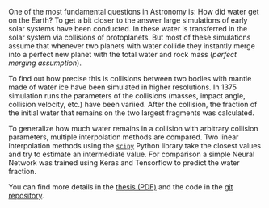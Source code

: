 One of the most fundamental questions in Astronomy is: How did water get on the Earth? To get a bit closer to the answer large simulations of early solar systems have been conducted. In these water is transferred in the solar system via collisions of protoplanets.
But most of these simulations assume that whenever two planets with water collide they instantly merge into a perfect new planet with the total water and rock mass (*perfect merging assumption*).

To find out how precise this is collisions between two bodies with mantle made of water ice have been simulated in higher resolutions.
In 1375 simulation runs the parameters of the collisions (masses, impact angle, collision velocity, etc.) have been variied. After the collision, the fraction of the initial water that remains on the two largest fragments was calculated.

To generalize how much water remains in a collision with arbitrary collision parameters, multiple interpolation methods are compared.
Two linear interpolation methods using the [`scipy`](https://www.scipy.org/) Python library take the closest values and try to estimate an intermediate value. For comparison a simple Neural Network was trained using Keras and Tensorflow to predict the water fraction.

You can find more details in the [thesis (PDF)](https://lw1.at/r/bachelorarbeit-pdf) and the code in the [git repository](https://github.com/Findus23/collision-analysis-and-interpolation).
